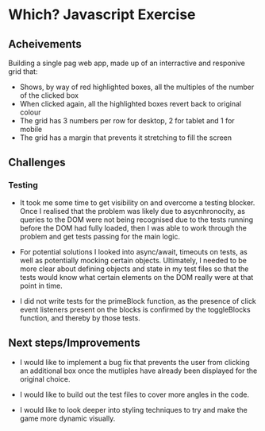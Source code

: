 # Which? Javascript Exercise


## Acheivements

Building a single pag web app, made up of an interractive and responive grid that:

* Shows, by way of red highlighted boxes, all the multiples of the number of the clicked box
* When clicked again, all the highlighted boxes revert back to original colour
* The grid has 3 numbers per row for desktop, 2 for tablet and 1 for mobile
* The grid has a margin that prevents it stretching to fill the screen 

## Challenges

### Testing 
* It took me some time to get visibility on and overcome a testing blocker. Once I realised that the problem was likely due to asycnhronocity, as queries to the DOM were not being recognised due to the tests running before the DOM had fully loaded, then I was able to work through the problem and get tests passing for the main logic.

* For potential solutions I looked into async/await, timeouts on tests, as well as potentially mocking certain objects. Ultimately, I needed to be more clear about defining objects and state in my test files so that the tests would know what certain elements on the DOM really were at that point in time.

* I did not write tests for the primeBlock function, as the presence of click event listeners present on the blocks is confirmed by the toggleBlocks function, and thereby by those tests.

## Next steps/Improvements

* I would like to implement a bug fix that prevents the user from clicking an additional box once the mutliples have already been displayed for the original choice.

* I would like to build out the test files to cover more angles in the code.

* I would like to look deeper into styling techniques to try and make the game more dynamic visually.

